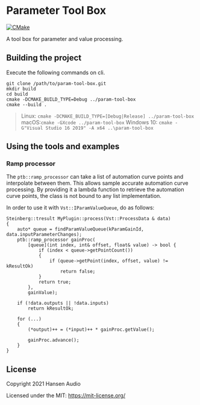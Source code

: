 # Parameter Tool Box
[![CMake](https://github.com/hansen-audio/param-tool-box/actions/workflows/cmake.yml/badge.svg)](https://github.com/hansen-audio/param-tool-box/actions/workflows/cmake.yml)

A tool box for parameter and value processing.

## Building the project

Execute the following commands on cli.

```
git clone /path/to/param-tool-box.git
mkdir build
cd build
cmake -DCMAKE_BUILD_TYPE=Debug ../param-tool-box
cmake --build .
```

> Linux: ```cmake -DCMAKE_BUILD_TYPE=[Debug|Release] ../param-tool-box```
> macOS:```cmake -GXcode ../param-tool-box```
> Windows 10: ```cmake -G"Visual Studio 16 2019" -A x64 ..\param-tool-box```

## Using the tools and examples

### Ramp processor

The ```ptb::ramp_processor``` can take a list of automation curve points and interpolate between them. This allows sample accurate automation curve processing. By providing it a lambda function to retrieve the automation curve points, the class is not bound to any list implementation.

In order to use it with ```Vst::IParamValueQueue```, do as follows:

```
Steinberg::tresult MyPlugin::process(Vst::ProcessData & data)
{
    auto* queue = findParamValueQueue(kParamGainId, data.inputParameterChanges);
    ptb::ramp_processor gainProc(
        [queue](int index, int& offset, float& value) -> bool {
            if (index < queue->getPointCount())
            {
                if (queue->getPoint(index, offset, value) != kResultOk)
                    return false;
            }
            return true;
        },
        gainValue);

    if (!data.outputs || !data.inputs)
        return kResultOk;

    for (...)
    {
        (*output)++ = (*input)++ * gainProc.getValue();

        gainProc.advance();
    }
}
```

## License

Copyright 2021 Hansen Audio

Licensed under the MIT: https://mit-license.org/
